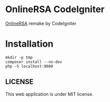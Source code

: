 # OnlineRSA CodeIgniter

[OnlineRSA](http://github.com/chivincent/onlinersa) remake by CodeIgniter

# Installation

	mkdir -p tmp
	composer install --no-dev
	php -S localhost:9000

## LICENSE

This web application is under MIT license. 
